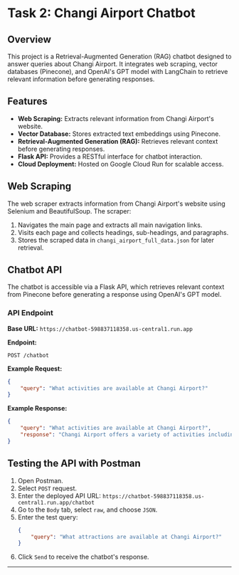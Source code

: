 # Task 2: Changi Airport Chatbot

## Overview
This project is a Retrieval-Augmented Generation (RAG) chatbot designed to answer queries about Changi Airport. It integrates web scraping, vector databases (Pinecone), and OpenAI's GPT model with LangChain to retrieve relevant information before generating responses.


## Features
- **Web Scraping:** Extracts relevant information from Changi Airport's website.
- **Vector Database:** Stores extracted text embeddings using Pinecone.
- **Retrieval-Augmented Generation (RAG):** Retrieves relevant context before generating responses.
- **Flask API:** Provides a RESTful interface for chatbot interaction.
- **Cloud Deployment:** Hosted on Google Cloud Run for scalable access.

## Web Scraping
The web scraper extracts information from Changi Airport's website using Selenium and BeautifulSoup. The scraper:
1. Navigates the main page and extracts all main navigation links.
2. Visits each page and collects headings, sub-headings, and paragraphs.
3. Stores the scraped data in `changi_airport_full_data.json` for later retrieval.


## Chatbot API
The chatbot is accessible via a Flask API, which retrieves relevant context from Pinecone before generating a response using OpenAI's GPT model.

### API Endpoint
**Base URL:** `https://chatbot-598837118358.us-central1.run.app`

**Endpoint:**
```
POST /chatbot
```
**Example Request:**
```json
{
    "query": "What activities are available at Changi Airport?"
}
```
**Example Response:**
```json
{
    "query": "What activities are available at Changi Airport?",
    "response": "Changi Airport offers a variety of activities including shopping, dining, entertainment, and relaxation at lounges."
}
```

## Testing the API with Postman
1. Open Postman.
2. Select `POST` request.
3. Enter the deployed API URL: `https://chatbot-598837118358.us-central1.run.app/chatbot`
4. Go to the `Body` tab, select `raw`, and choose `JSON`.
5. Enter the test query:
   ```json
   {
       "query": "What attractions are available at Changi Airport?"
   }
   ```
6. Click `Send` to receive the chatbot's response.


---